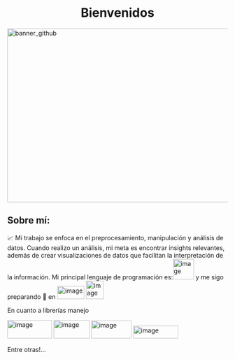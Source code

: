 <div align="center">
<h1 align="center"> Bienvenidos</div>
<img width="1584" height="398" alt="banner_github" src="https://github.com/user-attachments/assets/118ce88f-9c03-4e8b-9b67-0fb2efe0bc5f" />

## Sobre mí:

📈 Mi trabajo se enfoca en el preprocesamiento, manipulación y análisis de datos. Cuando realizo un análisis, mi meta es encontrar insights relevantes, además de crear visualizaciones de datos que facilitan la interpretación de la información.
Mi principal lenguaje de programación es:<img width="48" height="47" alt="image" src="https://github.com/user-attachments/assets/e6cf4989-3db1-40bb-8176-d68728165b6e" />
 y me sigo preparando 💪 en <img width="62" height="30" alt="image" src="https://github.com/user-attachments/assets/79407236-3b05-4c21-868e-c98a47f043e0" />      <img width="40" height="42" alt="image" src="https://github.com/user-attachments/assets/8e10084e-0ef6-4cbd-beb3-1fc97cd15a2c" />

En cuanto a librerías manejo 

<img width="102" height="42" alt="image" src="https://github.com/user-attachments/assets/a2905ca2-bd22-4430-bbb3-782762b0d08d" />

<img width="82" height="42" alt="image" src="https://github.com/user-attachments/assets/beffd5a2-0135-442d-8003-1618c98f10d1" />

<img width="92" height="41" alt="image" src="https://github.com/user-attachments/assets/d4480334-d67d-41f4-8690-2cff6babc45a" />

<img width="103" height="29" alt="image" src="https://github.com/user-attachments/assets/81dbb209-adad-47e3-a119-d50c57929082" />

Entre otras!...
